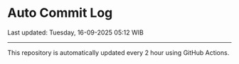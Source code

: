 # Auto Commit Log

Last updated: Tuesday, 16-09-2025 05:12 WIB

---

This repository is automatically updated every 2 hour using GitHub Actions.
